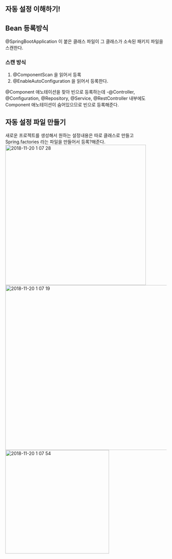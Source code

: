 ## 자동 설정 이해하기!


## Bean 등록방식

@SpringBootApplication 이 붙은 클래스 파일이 그 클래스가 소속된 패키지 파일을 스캔한다.

### 스캔 방식
 1. @ComponentScan 을 읽어서 등록
 2. @EnableAutoConfiguration 을 읽어서 등록한다.

@Component 애노테이션을 찾아 빈으로 등록하는데 -@Controller, @Configuration, @Repository, @Service, @RestController 내부에도
Component 애노테이션이 숨어있으므로 빈으로 등록해준다.

## 자동 설정 파일 만들기

새로운 프로젝트를 생성해서 원하는 설정내용은 따로 클래스로 만들고 Spring.factories 라는 파일을 만들어서 등록?해준다.
<img width="439" alt="2018-11-20 1 07 28" src="https://user-images.githubusercontent.com/38067653/48751022-92c69380-ecc5-11e8-9829-627a1ccfe932.png">
<img width="516" alt="2018-11-20 1 07 19" src="https://user-images.githubusercontent.com/38067653/48751035-a245dc80-ecc5-11e8-98e5-2fcb68b218c5.png">
<img width="324" alt="2018-11-20 1 07 54" src="https://user-images.githubusercontent.com/38067653/48751048-affb6200-ecc5-11e8-9215-4caca4af0034.png">



